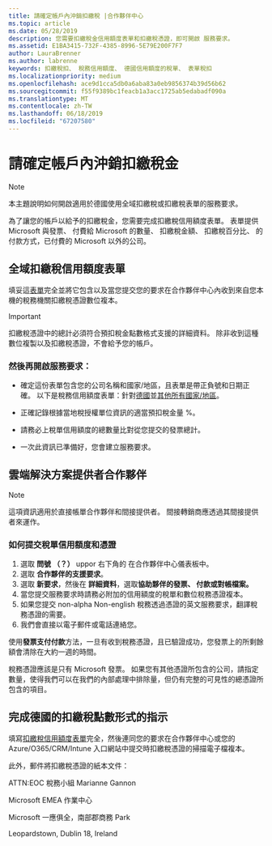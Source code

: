 ```yaml
---
title: 請確定帳戶內沖銷扣繳稅 |合作夥伴中心
ms.topic: article
ms.date: 05/28/2019
description: 您需要扣繳稅金信用額度表單和扣繳稅憑證，即可開啟 服務要求。
ms.assetid: E1BA3415-732F-4385-8996-5E79E200F7F7
author: LauraBrenner
ms.author: labrenne
keywords: 扣繳稅扣、 稅務信用額度、 德國信用額度的稅單、 表單稅扣
ms.localizationpriority: medium
ms.openlocfilehash: ace9d1cca5db0a6aba83a0eb9856374b39d56b62
ms.sourcegitcommit: f55f9389bc1feacb1a3acc1725ab5edabadf090a
ms.translationtype: MT
ms.contentlocale: zh-TW
ms.lasthandoff: 06/18/2019
ms.locfileid: "67207580"
---
```

# <a name="make-sure-you-are-credited-for-withholding-tax"></a>請確定帳戶內沖銷扣繳稅金

>[!Note]
>本主題說明如何開啟適用於德國使用全域扣繳稅或扣繳稅表單的服務要求。

為了讓您的帳戶以給予的扣繳稅金，您需要完成扣繳稅信用額度表單。 表單提供 Microsoft 與發票、 付費給 Microsoft 的數量、 扣繳稅金額、 扣繳稅百分比、 的付款方式，已付費的 Microsoft 以外的公司。  

## <a name="global-withholding-tax-credit-form"></a>全域扣繳稅信用額度表單

填妥這[表單](https://query.prod.cms.rt.microsoft.com/cms/api/am/binary/RE30311)完全並將它包含以及當您提交您的要求在合作夥伴中心內收到來自您本機的稅務機關扣繳稅憑證數位複本。
>[!IMPORTANT]
>扣繳稅憑證中的總計必須符合預扣稅金點數格式支援的詳細資料。 除非收到這種數位複製以及扣繳稅憑證，不會給予您的帳戶。

### <a name="before-opening-the-service-request"></a>然後再開啟服務要求：

- 確定這份表單包含您的公司名稱和國家/地區，且表單是帶正負號和日期正確。 以下是稅務信用額度表單：針對[德國](https://query.prod.cms.rt.microsoft.com/cms/api/am/binary/RE305Lo)並[其他所有國家/地區](https://query.prod.cms.rt.microsoft.com/cms/api/am/binary/RE30311)。

- 正確記錄根據當地稅授權單位資訊的適當預扣稅金量 %。

- 請務必上稅單信用額度的總數量比對從您提交的發票總計。 

- 一次此資訊已準備好，您會建立服務要求。

## <a name="cloud-solution-provider-partners"></a>雲端解決方案提供者合作夥伴

>[!Note]
>這項資訊適用於直接帳單合作夥伴和間接提供者。 間接轉銷商應透過其間接提供者來運作。

### <a name="how-to-submit-the-tax-credit-form-and-the-certificates"></a>如何提交稅單信用額度和憑證

1. 選取 **問號** **（？）** uppor 右下角的 在合作夥伴中心儀表板中。
2. 選取 **合作夥伴的支援要求**。
3. 選取 **新要求**，然後在 **詳細資料**，選取**協助夥伴的發票、 付款或對帳檔案。**
4. 當您提交服務要求時請務必附加的信用額度的稅單和數位稅務憑證複本。
5. 如果您提交 non-alpha Non-english 稅務透過憑證的英文服務要求，翻譯稅務憑證的需要。
6. 我們會直接以電子郵件或電話連絡您。

使用**發票支付付款**方法，一旦有收到稅務憑證，且已驗證成功，您發票上的所剩餘額會清除在大約一週的時間。 

稅務憑證應該是只有 Microsoft 發票。 如果您有其他憑證所包含的公司，請指定數量，使得我們可以在我們的內部處理中排除量，但仍有完整的可見性的總憑證所包含的項目。 

## <a name="instructions-for-completing-the-withholding-tax-credit-form-for-germany"></a>完成德國的扣繳稅點數形式的指示

填寫[扣繳稅信用額度表單](https://query.prod.cms.rt.microsoft.com/cms/api/am/binary/RE305Lo)完全，然後連同您的要求在合作夥伴中心或您的 Azure/O365/CRM/Intune 入口網站中提交時扣繳稅憑證的掃描電子檔複本。 

此外，郵件將扣繳稅憑證的紙本文件：

ATTN:EOC 稅務小組 Marianne Gannon

Microsoft EMEA 作業中心

Microsoft 一應俱全，南部郡商務 Park

Leopardstown, Dublin 18, Ireland
